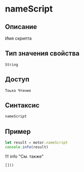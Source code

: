 # nameScript

## Описание
Имя скрипта

## Тип значения свойства
`String`

## Доступ
`Тоько Чтение`

## Синтаксис
```javascript
nameScript
```

## Пример
```javascript linenums="1"
let result = motor.nameScript
console.info(result)
```

!!! info "См. также"

    []()

